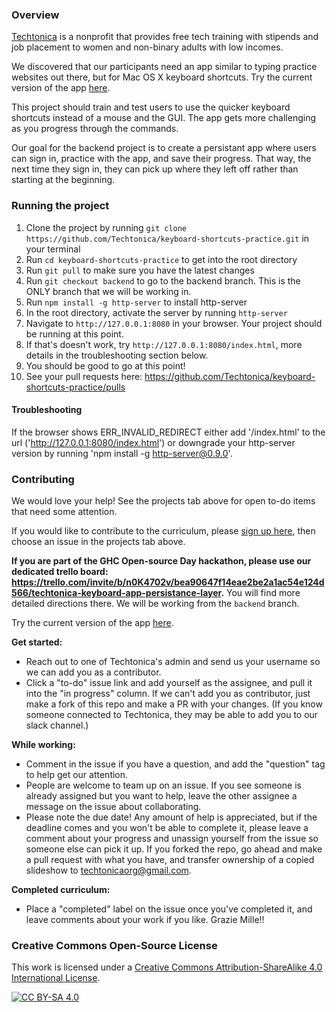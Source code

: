 ### Overview
[Techtonica](https://techtonica.org) is a nonprofit that provides free tech training with stipends and job placement to women and non-binary adults with low incomes. 

We discovered that our participants need an app similar to typing practice websites out there, but for Mac OS X keyboard shortcuts. Try the current version of the app [here](https://techtonica.github.io/keyboard-shortcuts-practice/).


This project should train and test users to use the quicker keyboard shortcuts instead of a mouse and the GUI. The app gets more challenging as you progress through the commands.

Our goal for the backend project is to create a persistant app where users can sign in, practice with the app, and save their progress. That way, the next time they sign in, they can pick up where they left off rather than starting at the beginning.

### Running the project

1. Clone the project by running `git clone https://github.com/Techtonica/keyboard-shortcuts-practice.git` in your terminal
2. Run `cd keyboard-shortcuts-practice` to get into the root directory
3. Run `git pull` to make sure you have the latest changes
4. Run `git checkout backend` to go to the backend branch. This is the ONLY branch that we will be working in.
5. Run `npm install -g http-server` to install http-server
6. In the root directory, activate the server by running `http-server` 
7. Navigate to `http://127.0.0.1:8080` in your browser. Your project should be running at this point.
8. If that's doesn't work, try `http://127.0.0.1:8080/index.html`, more details in the troubleshooting section below.
9. You should be good to go at this point!
10. See your pull requests here: https://github.com/Techtonica/keyboard-shortcuts-practice/pulls

#### Troubleshooting

If the browser shows ERR_INVALID_REDIRECT either add '/index.html' to the url ('http://127.0.0.1:8080/index.html') or downgrade your http-server version by running 'npm install -g http-server@0.9.0'.

### Contributing

We would love your help! See the projects tab above for open to-do items that need some attention.

If you would like to contribute to the curriculum, please [sign up here](https://docs.google.com/forms/d/e/1FAIpQLSeW0mo-Dpsig70374UEPvzexpas-31Ost_HsFwm0kjNOxtbtg/viewform?c=0&w=1), then choose an issue in the projects tab above.  

**If you are part of the GHC Open-source Day hackathon, please use our dedicated trello board: https://trello.com/invite/b/n0K4702v/bea90647f14eae2be2a1ac54e124d566/techtonica-keyboard-app-persistance-layer.** You will find more detailed directions there. We will be working from the `backend` branch.

Try the current version of the app [here](https://techtonica.github.io/keyboard-shortcuts-practice/).

**Get started:**
- Reach out to one of Techtonica's admin and send us your username so we can add you as a contributor.
- Click a "to-do" issue link and add yourself as the assignee, and pull it into the "in progress" column. If we can't add you as contributor, just make a fork of this repo and make a PR with your changes.  (If you know someone connected to Techtonica, they may be able to add you to our slack channel.)

**While working:**
- Comment in the issue if you have a question, and add the "question" tag to help get our attention.
- People are welcome to team up on an issue.  If you see someone is already assigned but you want to help, leave the other assignee a message on the issue about collaborating.
- Please note the due date! Any amount of help is appreciated, but if the deadline comes and you won't be able to complete it, please leave a comment about your progress and unassign yourself from the issue so someone else can pick it up. If you forked the repo, go ahead and make a pull request with what you have, and transfer ownership of a copied slideshow to techtonicaorg@gmail.com.

**Completed curriculum:**
- Place a "completed" label on the issue once you've completed it, and leave comments about your work if you like. Grazie Mille!!

### Creative Commons Open-Source License
This work is licensed under a [Creative Commons Attribution-ShareAlike 4.0 International License](https://creativecommons.org/licenses/by-sa/4.0/legalcode).

[![CC BY-SA 4.0](https://i.creativecommons.org/l/by-sa/4.0/88x31.png)](https://creativecommons.org/licenses/by-sa/4.0/legalcode)
